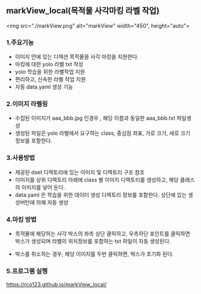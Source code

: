 ## markView_local(목적물 사각마킹 라벨 작업)

<img src="./markView.png" alt="markView" width="450", height="auto">

### 1.주요기능
- 이미지 안에 있는 디텍션 목적물을 사각 마킹을 지원한다.
- 마킹에 대한 yolo 라벨 txt 작성
- yolo 학습을 위한 라벨작업 지원
- 편리하고, 신속한 라벨 작업 지원
- 자동 data.yaml 생성 기능

### 2.이미지 라벨링
- 수집된 이미지가 aaa_bbb.jpg 인경우 , 해당 이름과 동일한 aaa_bbb.txt 파일생성
- 생성된 파일은 yolo 라벨에서 요구하는 class, 중심점 좌표, 가로 크기, 세로 크기 정보를 포함한다.

### 3.사용방법
- 제공된 dset 디렉토리에 있는 이미지 및 디렉토리 구조 참조
- 이미지를 상위 디렉토리 아래에 class 별 이미지 디렉토리를 생성하고, 해당 클래스의 이미지를 넣어 둔다.
- data.yaml 은 학습을 위한 데이터 생성 디렉토리 정보를 포함한다. 상단에 있는 생성버턴에 의해 자동 생성

### 4.마킹 방법
- 목적물에 해당하는 사각 박스의 좌측 상단 클릭하고, 우측하단 포인트를 클릭하면 박스가 생성되며 라벨의 위치정보를 포함하는 txt 파일이 자동 생성된다.

- 박스를 취소하는 경우, 해당 이미지를 두번 클릭하면, 박스가 초기화 된다.

### 5.프로그램 실행
https://rco123.github.io/markView_local/




